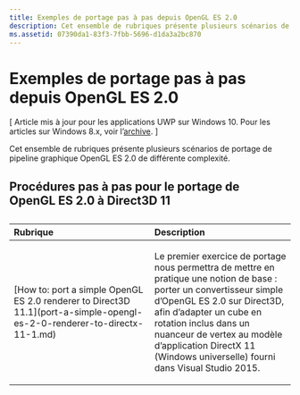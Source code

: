 ```yaml
---
title: Exemples de portage pas à pas depuis OpenGL ES 2.0
description: Cet ensemble de rubriques présente plusieurs scénarios de portage de pipeline graphique OpenGL ES 2.0 de différente complexité.
ms.assetid: 07390da1-83f3-7fbb-5696-d1da3a2bc870
---
```


# Exemples de portage pas à pas depuis OpenGL ES 2.0


\[ Article mis à jour pour les applications UWP sur Windows 10. Pour les articles sur Windows 8.x, voir l’[archive](http://go.microsoft.com/fwlink/p/?linkid=619132). \]

Cet ensemble de rubriques présente plusieurs scénarios de portage de pipeline graphique OpenGL ES 2.0 de différente complexité.

## Procédures pas à pas pour le portage de OpenGL ES 2.0 à Direct3D 11

## 
<table>
<colgroup>
<col width="50%" />
<col width="50%" />
</colgroup>
<thead>
<tr class="header">
<th align="left">Rubrique</th>
<th align="left">Description</th>
</tr>
</thead>
<tbody>
<tr class="odd">
<td align="left"><p>[How to: port a simple OpenGL ES 2.0 renderer to Direct3D 11.1](port-a-simple-opengl-es-2-0-renderer-to-directx-11-1.md)</p></td>
<td align="left"><p>Le premier exercice de portage nous permettra de mettre en pratique une notion de base : porter un convertisseur simple d’OpenGL ES 2.0 sur Direct3D, afin d’adapter un cube en rotation inclus dans un nuanceur de vertex au modèle d’application DirectX 11 (Windows universelle) fourni dans Visual Studio 2015.</p></td>
</tr>
</tbody>
</table>

 

 

 






<!--HONumber=Mar16_HO1-->


